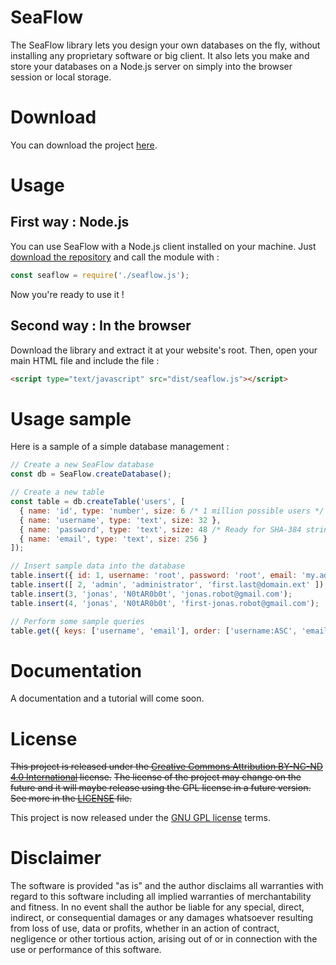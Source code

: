 # SeaFlow

The SeaFlow library lets you design your own databases on the fly, without installing any proprietary software or big client.
It also lets you make and store your databases on a Node.js server on simply into the browser session or local storage.

# Download

You can download the project [here](https://github.com/ClementNerma/SeaFlow/archive/master.zip).

# Usage

## First way : Node.js

You can use SeaFlow with a Node.js client installed on your machine. Just [download the repository](https://github.com/ClementNerma/SeaFlow/archive/master.zip) and call the module with :

```JavaScript
const seaflow = require('./seaflow.js');
```

Now you're ready to use it !

## Second way : In the browser

Download the library and extract it at your website's root. Then, open your main HTML file and include the file :

```HTML
<script type="text/javascript" src="dist/seaflow.js"></script>
```

# Usage sample

Here is a sample of a simple database management :

```JavaScript
// Create a new SeaFlow database
const db = SeaFlow.createDatabase();

// Create a new table
const table = db.createTable('users', [
  { name: 'id', type: 'number', size: 6 /* 1 million possible users */ },
  { name: 'username', type: 'text', size: 32 },
  { name: 'password', type: 'text', size: 48 /* Ready for SHA-384 strings */ },
  { name: 'email', type: 'text', size: 256 }
]);

// Insert sample data into the database
table.insert({ id: 1, username: 'root', password: 'root', email: 'my.admin@server.root' });
table.insert([ 2, 'admin', 'administrator', 'first.last@domain.ext' ]);
table.insert(3, 'jonas', 'N0tAR0b0t', 'jonas.robot@gmail.com');
table.insert(4, 'jonas', 'N0tAR0b0t', 'first-jonas.robot@gmail.com');

// Perform some sample queries
table.get({ keys: ['username', 'email'], order: ['username:ASC', 'email:DESC'] }); // Display all users' name and email, sorted
```

# Documentation

A documentation and a tutorial will come soon.

# License

~~This project is released under the [Creative Commons Attribution BY-NC-ND 4.0 International](https://creativecommons.org/licenses/by-nc-nd/4.0/) license.~~
~~The license of the project may change on the future and it will maybe release using the GPL license in a future version.~~
~~See more in the [LICENSE](LICENSE.md) file.~~

This project is now released under the [GNU GPL license](LICENSE.md) terms.

# Disclaimer

The software is provided "as is" and the author disclaims all warranties
with regard to this software including all implied warranties of
merchantability and fitness. In no event shall the author be liable for
any special, direct, indirect, or consequential damages or any damages
whatsoever resulting from loss of use, data or profits, whether in an action
of contract, negligence or other tortious action, arising out of or in
connection with the use or performance of this software.

